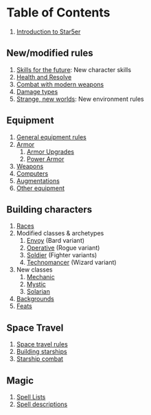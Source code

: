 # Table of Contents

 1. [Introduction to Star5er](README.md)

## New/modified rules

 1. [Skills for the future](rules/skills.md): New character skills
 1. [Health and Resolve](rules/health-and-resolve.md)
 1. [Combat with modern weapons](rules/combat.md)
 1. [Damage types](rules/damage.md)
 1. [Strange, new worlds](rules/environment.md): New environment rules

## Equipment

 1. [General equipment rules](equipment/index.md)
 1. [Armor](equipment/armor.md)
     1. [Armor Upgrades](equipment/armor-upgrades.md)
     1. [Power Armor](equipment/power-armor.md)
 1. [Weapons](equipment/weapons.md)
 1. [Computers](equipment/computers.md)
 1. [Augmentations](equipment/computers.md)
 1. [Other equipment](equipment/other.md)

## Building characters

 1. [Races](character/races.md)
 1. Modified classes & archetypes
    1. [Envoy](character/classes/bard.md) (Bard variant)
    1. [Operative](character/classes/rogue.md) (Rogue variant)
    1. [Soldier](character/classes/fighter.md) (Fighter variants)
    1. [Technomancer](character/classes/wizard.md) (Wizard variant)
 1. New classes
    1. [Mechanic](character/classes/mechanic.md)
    1. [Mystic](character/classes/mystic.md)
    1. [Solarian](character/classes/solarian.md)
 1. [Backgrounds](character/backgrounds.md)
 1. [Feats](character/feats.md)

## Space Travel

 1. [Space travel rules](starship/navigation.md)
 1. [Building starships](starship/build.md)
 1. [Starship combat](starship/combat.md)
 
## Magic

 1. [Spell Lists](spells/lists.md)
 1. [Spell descriptions](spells/index.md)

